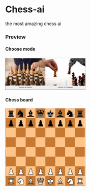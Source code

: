 # Chess-ai
the most amazing chess ai

### Preview

#### Choose mode
<img src="/rd_image/chess_chose.png" width="50%">

#### Chess board
<img src="rd_image/chess_board.png" width="50%">
 
